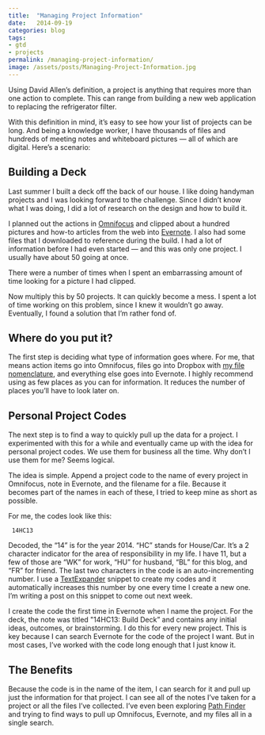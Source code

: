```yaml
---
title:  "Managing Project Information"
date:   2014-09-19
categories: blog
tags:
- gtd
- projects
permalink: /managing-project-information/
image: /assets/posts/Managing-Project-Information.jpg
---
```


Using David Allen’s definition, a project is anything that requires more than one action to complete. This can range from building a new web application to replacing the refrigerator filter.

<!--more-->

With this definition in mind, it’s easy to see how your list of projects can be long. And being a knowledge worker, I have thousands of files and hundreds of meeting notes and whiteboard pictures — all of which are digital. Here’s a scenario:

## Building a Deck

Last summer I built a deck off the back of our house. I like doing handyman projects and I was looking forward to the challenge. Since I didn’t know what I was doing, I did a lot of research on the design and how to build it.

I planned out the actions in [Omnifocus](https://www.omnigroup.com/omnifocus) and clipped about a hundred pictures and how-to articles from the web into [Evernote](https://www.evernote.com/referral/Registration.action?uid=49404&sig=e2dd914576c3ec9818e0311976a19dc1). I also had some files that I downloaded to reference during the build. I had a lot of information before I had even started — and this was only one project. I usually have about 50 going at once.

There were a number of times when I spent an embarrassing amount of time looking for a picture I had clipped.

Now multiply this by 50 projects. It can quickly become a mess. I spent a lot of time working on this problem, since I knew it wouldn’t go away. Eventually, I found a solution that I’m rather fond of.

## Where do you put it?

The first step is deciding what type of information goes where. For me, that means action items go into Omnifocus, files go into Dropbox with [my file nomenclature](http://joebuhlig.com/file-naming-disorganization/), and everything else goes into Evernote. I highly recommend using as few places as you can for information. It reduces the number of places you’ll have to look later on.

## Personal Project Codes

The next step is to find a way to quickly pull up the data for a project. I experimented with this for a while and eventually came up with the idea for personal project codes. We use them for business all the time. Why don’t I use them for me? Seems logical.

The idea is simple. Append a project code to the name of every project in Omnifocus, note in Evernote, and the filename for a file. Because it becomes part of the names in each of these, I tried to keep mine as short as possible.

For me, the codes look like this:

     14HC13

Decoded, the “14” is for the year 2014\. “HC” stands for House/Car. It’s a 2 character indicator for the area of responsibility in my life. I have 11, but a few of those are “WK” for work, “HU” for husband, “BL” for this blog, and “FR” for friend. The last two characters in the code is an auto-incrementing number. I use a [TextExpander](http://smilesoftware.com/TextExpander/index.html) snippet to create my codes and it automatically increases this number by one every time I create a new one. I’m writing a post on this snippet to come out next week.

I create the code the first time in Evernote when I name the project. For the deck, the note was titled "14HC13: Build Deck” and contains any initial ideas, outcomes, or brainstorming. I do this for every new project. This is key because I can search Evernote for the code of the project I want. But in most cases, I’ve worked with the code long enough that I just know it.

## The Benefits

Because the code is in the name of the item, I can search for it and pull up just the information for that project. I can see all of the notes I’ve taken for a project or all the files I’ve collected. I’ve even been exploring [Path Finder](http://www.cocoatech.com/pathfinder/) and trying to find ways to pull up Omnifocus, Evernote, and my files all in a single search.